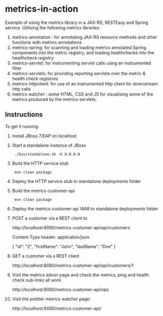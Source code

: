 metrics-in-action
=================

Example of using the metrics library in a JAX-RS, RESTEasy and Spring service. Utilising the following metrics libraries:

1. metrics-annotation : for annotating JAX-RS resource methods and other functions with metrics annotations
2. metrics-spring: for scanning and loading metrics annotated Spring components into the metric registry, and loading healthchecks into the healthcheck registry
3. metrics-servlet: for instrumenting servlet calls using an instrumented filter
4. metrics-servlets: for providing reporting servlets over the metric & health check registries
5. metrics-httpclient: for use of an instrumented http client for downstream http calls
6. metrics watcher : some HTML, CSS and JS for visualising some of the metrics produced by the metrics-servlets.

Instructions
------------
To get it running:

1. Install JBoss 7/EAP on localhost

2. Start a standalone instance of JBoss

        ./bin/standalone.sh -b 0.0.0.0
    
3. Build the HTTP service stub

        mvn clean package
    
4. Deploy the HTTP service stub to standalone deployments folder

5. Build the metrics-customer-api

        mvn clean package

6. Deploy the metrics-customer-api WAR to standalone deployments folder

7. POST a customer via a REST client to

    http://localhost:8080/metrics-customer-api/api/customers

    Content-Type header: application/json

    {
        "id": "2",
        "firstName": "John",
        "lastName": "Doe"
    }

8. GET a customer via a REST client
  
    http://localhost:8080/metrics-customer-api/api/customers/1

9. Visit the metrics admin page and check the metrics, ping and health check sub-links all work
  
    http://localhost:8080/metrics-customer-api/ops

10. Visit the prettier metrics watcher page:

    http://localhost:8080/metrics-customer-api/
   
